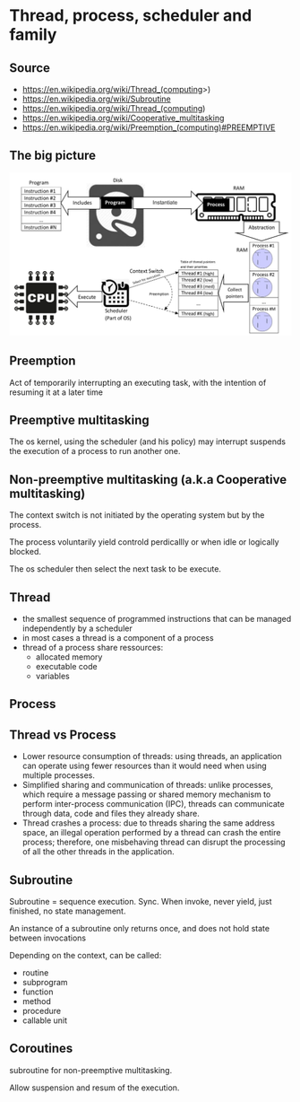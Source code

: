 # Thread, process, scheduler and family

## Source

- <https://en.wikipedia.org/wiki/Thread_(computing>>)
- <https://en.wikipedia.org/wiki/Subroutine>
- <https://en.wikipedia.org/wiki/Thread_(computing>)
- <https://en.wikipedia.org/wiki/Cooperative_multitasking>
- <https://en.wikipedia.org/wiki/Preemption_(computing)#PREEMPTIVE>

## The big picture

![alt text](process-thread.jpg "process-thread")

## Preemption

Act of temporarily interrupting an executing task, with the intention of resuming it at a later time

## Preemptive multitasking

The os kernel, using the scheduler (and his policy) may interrupt suspends the execution of a process to run another one.

## Non-preemptive multitasking (a.k.a Cooperative multitasking)

The context switch is not initiated by the operating system but by the process.

The process voluntarily yield controld perdicallly or when idle or logically blocked.

The os scheduler then select the next task to be execute.

## Thread

- the smallest sequence of programmed instructions that can be managed independently by a scheduler
- in most cases a thread is a component of a process
- thread of a process share ressources:
  - allocated memory
  - executable code
  - variables

## Process

## Thread vs Process

- Lower resource consumption of threads: using threads, an application can operate using fewer resources than it would need when using multiple processes.
- Simplified sharing and communication of threads: unlike processes, which require a message passing or shared memory mechanism to perform inter-process communication (IPC), threads can communicate through data, code and files they already share.
- Thread crashes a process: due to threads sharing the same address space, an illegal operation performed by a thread can crash the entire process; therefore, one misbehaving thread can disrupt the processing of all the other threads in the application.

## Subroutine

Subroutine = sequence execution. Sync. When invoke, never yield, just finished, no state management.

An instance of a subroutine only returns once, and does not hold state between invocations

Depending on the context, can be called:

- routine
- subprogram
- function
- method
- procedure
- callable unit

## Coroutines

subroutine for non-preemptive multitasking.

Allow suspension and resum of the execution.
